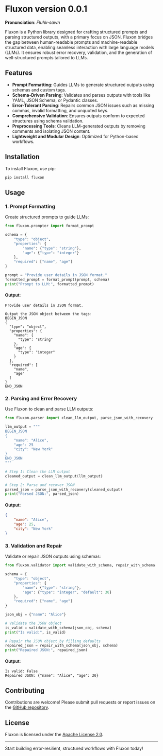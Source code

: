 # Fluxon version 0.0.1

**Pronunciation**: *Fluhk-sawn*

Fluxon is a Python library designed for crafting structured prompts and parsing structured outputs, with a primary focus on JSON. Fluxon bridges the gap between human-readable prompts and machine-readable structured data, enabling seamless interaction with large language models (LLMs). It ensures robust error recovery, validation, and the generation of well-structured prompts tailored to LLMs.

## Features

- **Prompt Formatting**: Guides LLMs to generate structured outputs using schemas and custom tags.
- **Schema-Driven Parsing**: Validates and parses outputs with tools like YAML, JSON Schema, or Pydantic classes.
- **Error-Tolerant Parsing**: Repairs common JSON issues such as missing commas, invalid formatting, and unquoted keys.
- **Comprehensive Validation**: Ensures outputs conform to expected structures using schema validation.
- **Preprocessing Tools**: Cleans LLM-generated outputs by removing comments and isolating JSON content.
- **Lightweight and Modular Design**: Optimized for Python-based workflows.

## Installation

To install Fluxon, use pip:

```bash
pip install fluxon
```

## Usage

### 1. Prompt Formatting

Create structured prompts to guide LLMs:

```python
from fluxon.prompter import format_prompt

schema = {
    "type": "object",
    "properties": {
        "name": {"type": "string"},
        "age": {"type": "integer"}
    },
    "required": ["name", "age"]
}

prompt = "Provide user details in JSON format."
formatted_prompt = format_prompt(prompt, schema)
print("Prompt to LLM:", formatted_prompt)
```

#### Output:

```
Provide user details in JSON format.

Output the JSON object between the tags:
BEGIN_JSON
{
  "type": "object",
  "properties": {
    "name": {
      "type": "string"
    },
    "age": {
      "type": "integer"
    }
  },
  "required": [
    "name",
    "age"
  ]
}
END_JSON
```

### 2. Parsing and Error Recovery

Use Fluxon to clean and parse LLM outputs:

```python
from fluxon.parser import clean_llm_output, parse_json_with_recovery

llm_output = """
BEGIN_JSON
{
    "name": "Alice",
    "age": 25
    "city": "New York"
}
END_JSON
"""

# Step 1: Clean the LLM output
cleaned_output = clean_llm_output(llm_output)

# Step 2: Parse and recover JSON
parsed_json = parse_json_with_recovery(cleaned_output)
print("Parsed JSON:", parsed_json)
```

#### Output:

```json
{
    "name": "Alice",
    "age": 25,
    "city": "New York"
}
```

### 3. Validation and Repair

Validate or repair JSON outputs using schemas:

```python
from fluxon.validator import validate_with_schema, repair_with_schema

schema = {
    "type": "object",
    "properties": {
        "name": {"type": "string"},
        "age": {"type": "integer", "default": 30}
    },
    "required": ["name", "age"]
}

json_obj = {"name": "Alice"}

# Validate the JSON object
is_valid = validate_with_schema(json_obj, schema)
print("Is valid:", is_valid)

# Repair the JSON object by filling defaults
repaired_json = repair_with_schema(json_obj, schema)
print("Repaired JSON:", repaired_json)
```

#### Output:

```
Is valid: False
Repaired JSON: {"name": "Alice", "age": 30}
```

## Contributing

Contributions are welcome! Please submit pull requests or report issues on the [GitHub repository](https://github.com/ymitiku/fluxon).

## License

Fluxon is licensed under the [Apache License 2.0](LICENSE).

---

Start building error-resilient, structured workflows with Fluxon today!

